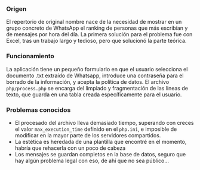### Origen

El repertorio de original nombre nace de la necesidad de mostrar en un grupo concreto de WhatsApp el ranking de personas que más escribían y de mensajes por hora del día.
La primera solución para el problema fue con Excel, tras un trabajo largo y tedioso, pero que solucionó la parte teórica.

### Funcionamiento

La aplicación tiene un pequeño formulario en que el usuario selecciona el documento .txt extraído de Whatsapp, introduce una contraseña para el borrado de la información, y acepta la política de datos.
El archivo `php/process.php` se encarga del limpiado y fragmentación de las lineas de texto, que guarda en una tabla creada específicamente para el usuario.

### Problemas conocidos

* El procesado del archivo lleva demasiado tiempo, superando con creces el valor `max_execution_time` definido en el `php.ini`, e imposible de modificar en la mayor parte de los servidores compartidos.
* La estética es heredada de una plantilla que encontré en el momento, habría que rehacerla con un poco de cabeza
* Los mensajes se guardan completos en la base de datos, seguro que hay algún problema legal con eso, de ahí que no sea público...

